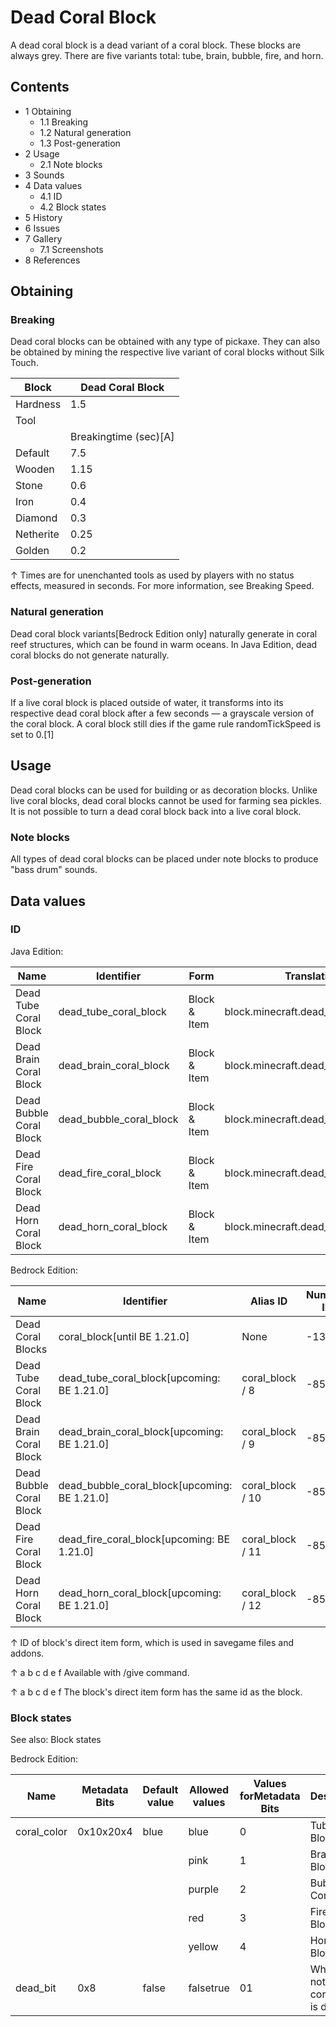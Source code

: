 # Dead Coral Block
A dead coral block is a dead variant of a coral block. These blocks are always grey. There are five variants total: tube, brain, bubble, fire, and horn.

## Contents
- 1 Obtaining
	- 1.1 Breaking
	- 1.2 Natural generation
	- 1.3 Post-generation
- 2 Usage
	- 2.1 Note blocks
- 3 Sounds
- 4 Data values
	- 4.1 ID
	- 4.2 Block states
- 5 History
- 6 Issues
- 7 Gallery
	- 7.1 Screenshots
- 8 References

## Obtaining
### Breaking
Dead coral blocks can be obtained with any type of pickaxe. They can also be obtained by mining the respective live variant of coral blocks without Silk Touch.

| Block     | Dead Coral Block      |
|-----------|-----------------------|
| Hardness  | 1.5                   |
| Tool      |                       |
|           | Breakingtime (sec)[A] |
| Default   | 7.5                   |
| Wooden    | 1.15                  |
| Stone     | 0.6                   |
| Iron      | 0.4                   |
| Diamond   | 0.3                   |
| Netherite | 0.25                  |
| Golden    | 0.2                   |


↑ Times are for unenchanted tools as used by players with no status effects, measured in seconds. For more information, see Breaking Speed.


### Natural generation
Dead coral block variants‌[Bedrock Edition  only] naturally generate in coral reef structures, which can be found in warm oceans. In Java Edition, dead coral blocks do not generate naturally.

### Post-generation
If a live coral block is placed outside of water, it transforms into its respective dead coral block after a few seconds — a grayscale version of the coral block. A coral block still dies if the game rule randomTickSpeed is set to 0.[1]

## Usage
Dead coral blocks can be used for building or as decoration blocks. Unlike live coral blocks, dead coral blocks cannot be used for farming sea pickles. It is not possible to turn a dead coral block back into a live coral block.

### Note blocks
All types of dead coral blocks can be placed under note blocks to produce "bass drum" sounds.

## Data values
### ID
Java Edition:

| Name                    | Identifier              | Form         | Translation key                         |
|-------------------------|-------------------------|--------------|-----------------------------------------|
| Dead Tube Coral Block   | dead_tube_coral_block   | Block & Item | block.minecraft.dead_tube_coral_block   |
| Dead Brain Coral Block  | dead_brain_coral_block  | Block & Item | block.minecraft.dead_brain_coral_block  |
| Dead Bubble Coral Block | dead_bubble_coral_block | Block & Item | block.minecraft.dead_bubble_coral_block |
| Dead Fire Coral Block   | dead_fire_coral_block   | Block & Item | block.minecraft.dead_fire_coral_block   |
| Dead Horn Coral Block   | dead_horn_coral_block   | Block & Item | block.minecraft.dead_horn_coral_block   |

Bedrock Edition:

| Name                    | Identifier                                    | Alias ID         | Numeric ID | Form                       | Item ID[i 1]   | Translation key                                                                                                                                                |
|-------------------------|-----------------------------------------------|------------------|------------|----------------------------|----------------|----------------------------------------------------------------------------------------------------------------------------------------------------------------|
| Dead Coral Blocks       | coral_block‌[until BE 1.21.0]                 | None             | -132       | Block & Giveable Item[i 2] | Identical[i 3] | tile.coral_block.blue_dead.nametile.coral_block.pink_dead.nametile.coral_block.purple_dead.nametile.coral_block.red_dead.nametile.coral_block.yellow_dead.name |
| Dead Tube Coral Block   | dead_tube_coral_block‌[upcoming: BE 1.21.0]   | coral_block / 8  | -853       | Block & Giveable Item[i 2] | Identical[i 3] | tile.coral_block.blue_dead.name                                                                                                                                |
| Dead Brain Coral Block  | dead_brain_coral_block‌[upcoming: BE 1.21.0]  | coral_block / 9  | -854       | Block & Giveable Item[i 2] | Identical[i 3] | tile.coral_block.pink_dead.name                                                                                                                                |
| Dead Bubble Coral Block | dead_bubble_coral_block‌[upcoming: BE 1.21.0] | coral_block / 10 | -855       | Block & Giveable Item[i 2] | Identical[i 3] | tile.coral_block.purple_dead.name                                                                                                                              |
| Dead Fire Coral Block   | dead_fire_coral_block‌[upcoming: BE 1.21.0]   | coral_block / 11 | -856       | Block & Giveable Item[i 2] | Identical[i 3] | tile.coral_block.red_dead.name                                                                                                                                 |
| Dead Horn Coral Block   | dead_horn_coral_block‌[upcoming: BE 1.21.0]   | coral_block / 12 | -857       | Block & Giveable Item[i 2] | Identical[i 3] | tile.coral_block.yellow_dead.name                                                                                                                              |


↑ ID of block's direct item form, which is used in savegame files and addons.

↑ a b c d e f Available with /give command.

↑ a b c d e f The block's direct item form has the same id as the block.


### Block states
See also: Block states

Bedrock Edition:

| Name        | Metadata Bits | Default value | Allowed values | Values forMetadata Bits | Description                              |
|-------------|---------------|---------------|----------------|-------------------------|------------------------------------------|
| coral_color | 0x10x20x4     | blue          | blue           | 0                       | Tube Coral Block                         |
|             |               |               | pink           | 1                       | Brain Coral Block                        |
|             |               |               | purple         | 2                       | Bubble Coral Block                       |
|             |               |               | red            | 3                       | Fire Coral Block                         |
|             |               |               | yellow         | 4                       | Horn Coral Block                         |
| dead_bit    | 0x8           | false         | falsetrue      | 01                      | Whether or not this coral block is dead. |



